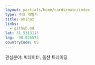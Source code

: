 ```yaml
---
layout: partials/home/cards/main/index
type: 주요 개발자
title: amihaz
links:
  - github.md
lat: 31.5313113
lng: -90.026573
countryCode: US
---
```


관심분야: 빅데이터, 옵션 트레이딩
